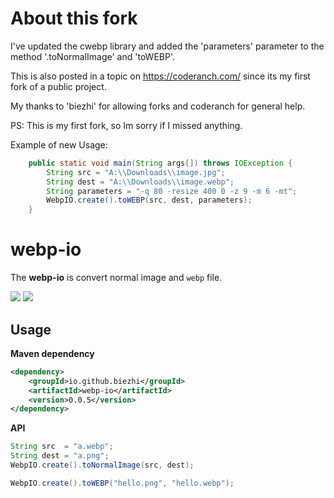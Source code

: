 # About this fork

I've updated the cwebp library and added the 'parameters' parameter to the method '.toNormalImage' and 'toWEBP'.

This is also posted in a topic on https://coderanch.com/ since its my first fork of a public project.

My thanks to 'biezhi' for allowing forks and coderanch for general help.

PS: This is my first fork, so Im sorry if I missed anything.


Example of new Usage:
```java
    public static void main(String args[]) throws IOException {
        String src = "A:\\Downloads\\image.jpg";
        String dest = "A:\\Downloads\\image.webp";
		String parameters = "-q 80 -resize 400 0 -z 9 -m 6 -mt";
        WebpIO.create().toWEBP(src, dest, parameters);
    }
```


# webp-io

The **webp-io** is convert normal image and `webp` file.

[![](https://img.shields.io/travis/biezhi/webp-io.svg)](https://travis-ci.org/biezhi/webp-io)
[![](https://img.shields.io/badge/license-Apache2-FF0080.svg)](https://github.com/biezhi/webp-io/blob/master/LICENSE)

## Usage

**Maven dependency**

```xml
<dependency>
    <groupId>io.github.biezhi</groupId>
    <artifactId>webp-io</artifactId>
    <version>0.0.5</version>
</dependency>
```

**API**

```java
String src  = "a.webp";
String dest = "a.png";
WebpIO.create().toNormalImage(src, dest);

WebpIO.create().toWEBP("hello.png", "hello.webp");
```


